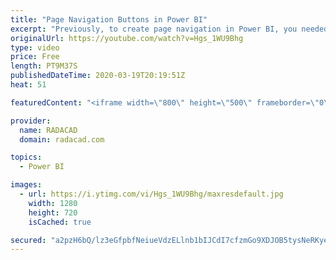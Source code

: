 ```yaml
---
title: "Page Navigation Buttons in Power BI"
excerpt: "Previously, to create page navigation in Power BI, you needed to create bookmarks, and buttons to action to that bookmark. However, recently, in the last version of Power BI Desktop, the ability to easily navigate to other pages using Buttons in announced. In this short video, I'll explain how you can"
originalUrl: https://youtube.com/watch?v=Hgs_1WU9Bhg
type: video
price: Free
length: PT9M37S
publishedDateTime: 2020-03-19T20:19:51Z
heat: 51

featuredContent: "<iframe width=\"800\" height=\"500\" frameborder=\"0\" src=\"https://www.youtube.com/embed/Hgs_1WU9Bhg\" allow=\"accelerometer; autoplay; encrypted-media; gyroscope; picture-in-picture\" allowfullscreen></iframe>"

provider:
  name: RADACAD
  domain: radacad.com

topics:
  - Power BI

images:
  - url: https://i.ytimg.com/vi/Hgs_1WU9Bhg/maxresdefault.jpg
    width: 1280
    height: 720
    isCached: true

secured: "a2pzH6bQ/lz3eGfpbfNeiueVdzELlnb1bIJCdI7cfzmGo9XDJOB5tysNeRKyemkuOZwjOUeVQIKo/aSsfjoHnaWK+yc7w6XnYKSYCHB0Lm/c4sxL9YYB8Dv7/IppZQ9/PdgluLRc2uvXISfJFU4TSSaWwxTjbpixWDONh3uYjpkvF3z8wDMZ7UiKIO2NMC4wMEkmIrKo67XIwnQrC3B7KS8UVGoMl2K6hOUXgeHmW4Sy1/KKg6kEWLdF97TUgassUGhscw+NG9S/EQfjarhzIG6vF4Luy8C/JdK16vuOeDl36wg/RZgftXlE3zSzqBE3ZYtYtz6c7G/RdvMbrdK7WqDSsut/Te2txUhF7r+idvUe4YL0BhjH0TO3AXcSOT6CbucB5sAaZwXdIokNoLE60lT95f3ooyb4poji2d9Uems=;3xORAsHnNRQctbMsbgZmFA=="
---
```


